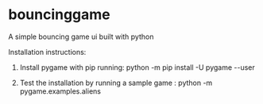 # bouncinggame

A simple bouncing game ui built with python

Installation instructions:
1. Install pygame with pip running:
    python -m pip install -U pygame --user

2. Test the installation by running a sample game : 
    python -m pygame.examples.aliens
